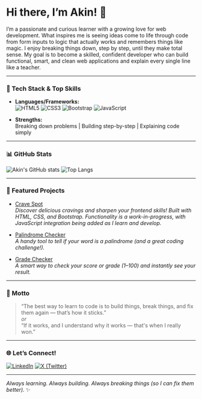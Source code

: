 # Hi there, I’m Akin! 👋

I’m a passionate and curious learner with a growing love for web development. What inspires me is seeing ideas come to life through code from form inputs to logic that actually works and remembers things like magic. I enjoy breaking things down, step by step, until they make total sense. My goal is to become a skilled, confident developer who can build functional, smart, and clean web applications and explain every single line like a teacher.

---

### 🚀 Tech Stack & Top Skills

- **Languages/Frameworks:**  
  ![HTML5](https://img.shields.io/badge/-HTML5-E34F26?logo=html5&logoColor=fff) 
  ![CSS3](https://img.shields.io/badge/-CSS3-1572B6?logo=css3&logoColor=fff) 
  ![Bootstrap](https://img.shields.io/badge/-Bootstrap-7952B3?logo=bootstrap&logoColor=fff)
  ![JavaScript](https://img.shields.io/badge/-JavaScript-F7DF1E?logo=javascript&logoColor=222)

- **Strengths:**  
  Breaking down problems | Building step-by-step | Explaining code simply

---

### 📊 GitHub Stats

![Akin's GitHub stats](https://github-readme-stats.vercel.app/api?username=investor-Akin&show_icons=true&theme=radical)
![Top Langs](https://github-readme-stats.vercel.app/api/top-langs/?username=investor-Akin&layout=compact&theme=radical)

---

### 🌟 Featured Projects

- [Crave Spot](https://github.com/investor-Akin/crave-spot)  
  _Discover delicious cravings and sharpen your frontend skills!
Built with HTML, CSS, and Bootstrap. Functionality is a work-in-progress, with JavaScript integration being added as I learn and develop._

- [Palindrome Checker](https://github.com/investor-Akin/Palindrome-Checker)  
  _A handy tool to tell if your word is a palindrome (and a great coding challenge!)._

- [Grade Checker](https://github.com/investor-Akin/Grade-checker)  
  _A smart way to check your score or grade (1–100) and instantly see your result._

---

### 💬 Motto

> “The best way to learn to code is to build things, break things, and fix them again — that’s how it sticks.”  
> _or_  
> “If it works, and I understand why it works — that's when I really won.”

---

### 🌐 Let’s Connect!

[![LinkedIn](https://img.shields.io/badge/-LinkedIn-0077B5?logo=linkedin&logoColor=white)](https://www.linkedin.com/in/%F0%9F%91%A8%E2%80%8D%F0%9F%92%BB-%C3%A4kinbowale-8921a32a6)
[![X (Twitter)](https://img.shields.io/badge/-@CodewithAkin-1DA1F2?logo=x&logoColor=white)](https://x.com/CodewithAkin?t=IiRfCldjlz1AMq4bwNKPIg&s=09)

---

_Always learning. Always building. Always breaking things (so I can fix them better)._ ✨
